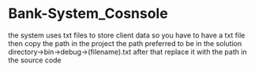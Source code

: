 # Bank-System_Cosnsole


the system uses txt files to store client data so you have to have a txt file then copy the path in the project
the path preferred to be in the solution directory->bin->debug->(filename).txt
after that replace it with the path in the source code
